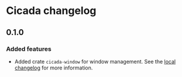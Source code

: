 # Cicada changelog #

## 0.1.0 ##

### Added features ###

- Added crate ```cicada-window``` for window management. See the [local changelog](./crates/service/cicada-window/CHANGELOG.md) for more information.
